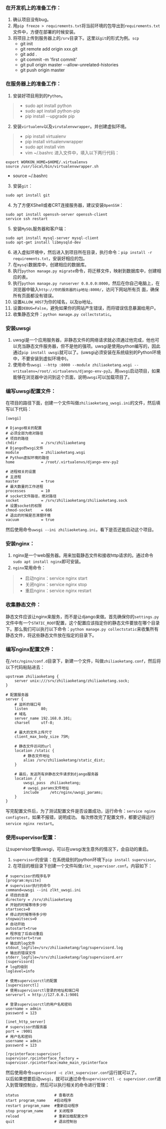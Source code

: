 ### 在开发机上的准备工作：
1. 确认项目没有bug。
2. 用`pip freeze > requirements.txt`将当前环境的包导出到`requirements.txt`文件中，方便在部署的时候安装。
3. 将项目上传到服务器上的`/srv`目录下。这里以`git`的形式为例。`scp`
    * git init
    * git remote add origin xxx.git
    * git add .
    * git commit -m 'first commit'
    * git pull origin master --allow-unrelated-histories
    * git push origin master


### 在服务器上的准备工作：
1. 安装好项目用到的`Python`。
> * sudo apt install python
> * sudo apt install python-pip
> * pip install --upgrade pip
2. 安装`virtualenv`以及`virutalenvwrapper`。并创建虚拟环境。
> * pip install virtualenv
> * pip install virtualenvwrapper
> * sudo apt install vim
> * vim ~/.bashrc 进入文件中，填入以下两行代码：  
```shell   
export WORKON_HOME=$HOME/.virtualenvs  
source /usr/local/bin/virtualenvwrapper.sh
```  
 * source ~/.bashrc
3. 安装`git`：
```shell
sudo apt install git
```
4. 为了方便XShell或者CRT连接服务器，建议安装`OpenSSH`：  
```shell
sudo apt install openssh-server openssh-client
service ssh restart
```
5. 安装`MySQL`服务器和客户端：
```shell
sudo apt install mysql-server mysql-client
sudo apt-get install libmysqld-dev
```
6. 进入虚拟环境中，然后进入到项目所在目录，执行命令：`pip install -r requirements.txt`，安装好相应的包。
7. 在`mysql`数据库中，创建相应的数据库。
8. 执行`python manage.py migrate`命令，将迁移文件，映射到数据库中，创建相应的表。
9. 执行`python manage.py runserver 0.0.0.0:8000`，然后在你自己电脑上，在浏览器中输入`http://你的服务器的ip地址:8000/`，访问下网站所有页 面，确保所有页面都没有错误。
10. 设置`ALLOW_HOST`为你的域名，以及ip地址。
11. 设置`DEBUG=False`，避免如果你的网站产生错误，而将错误信息暴漏给用户。
12. 收集静态文件：`python manage.py collectstatic`。


### 安装uwsgi
1. uwsgi是一个应用服务器，非静态文件的网络请求就必须通过他完成，他也可以充当静态文件服务器，但不是他的强项。uwsgi是使用python编写的，因此通过`pip install uwsgi`就可以了。(uwsgi必须安装在系统级别的Python环境中，不要安装到虚拟环境中)。
2. 使用命令`uwsgi --http :8000 --module zhiliaoketang.wsgi --vritualenv=/root/.virtualenvs/django-env-py2`。用`uwsgi`启动项目，如果能够在浏览器中访问到这个页面，说明`uwsgi`可以加载项目了。

### 编写uwsgi配置文件：
在项目的路径下面，创建一个文件叫做`zhiliaoketang_uwsgi.ini`的文件，然后填写以下代码：
```shell
[uwsgi]

# Django相关的配置
# 必须全部为绝对路径
# 项目的路径
chdir           = /srv/zhiliaoketang
# Django的wsgi文件
module          = zhiliaoketang.wsgi
# Python虚拟环境的路径
home            = /root/.virtualenvs/django-env-py2

# 进程相关的设置
# 主进程
master          = true
# 最大数量的工作进程
processes       = 10
# socket文件路径，绝对路径
socket          = /srv/zhiliaoketang/zhiliaoketang.sock
# 设置socket的权限
chmod-socket    = 666
# 退出的时候是否清理环境
vacuum          = true
```
然后使用命令`uwsgi --ini zhiliaoketang.ini`，看下是否还能启动这个项目。


### 安装nginx：
1. nginx是一个web服务器。用来加载静态文件和接收http请求的。通过命令`sudo apt install nginx`即可安装。
2. `nginx`常用命令：  
>* 启动nginx：service nginx start
>* 关闭nginx：service nginx stop
>* 重启nginx：service nginx restart

### 收集静态文件：
静态文件应该让nginx来服务，而不是让django来做。首先确保你的`settings.py`文件中有一个`STATIC_ROOT`配置，这个配置应该指定你的静态文件要放在哪个目录下。那么我们可以执行以下命令：`python manage.py collectstatic`来收集所有静态文件，将这些静态文件放在指定的目录下。

### 编写nginx配置文件：
在`/etc/nginx/conf.d`目录下，新建一个文件，叫做`zhiliaoketang.conf`，然后将以下代码粘贴进去：
```shell
upstream zhiliaoketang {
    server unix:///srv/zhiliaoketang/zhiliaoketang.sock; 
}

# 配置服务器
server {
    # 监听的端口号
    listen      80;
    # 域名
    server_name 192.168.0.101; 
    charset     utf-8;

    # 最大的文件上传尺寸
    client_max_body_size 75M;  

    # 静态文件访问的url
    location /static {
        # 静态文件地址
        alias /srv/zhiliaoketang/static_dist; 
    }

    # 最后，发送所有非静态文件请求到django服务器
    location / {
        uwsgi_pass  zhiliaoketang;
        # uwsgi_params文件地址
        include     /etc/nginx/uwsgi_params; 
    }
}
```
写完配置文件后，为了测试配置文件是否设置成功，运行命令：`service nginx configtest`，如果不报错，说明成功。
每次修改完了配置文件，都要记得运行`service nginx restart`。

### 使用supervisor配置：
让supervisor管理uwsgi，可以在uwsgi发生意外的情况下，会自动的重启。
1. `supervisor`的安装：在系统级别的python环境下`pip install supervisor`。
2. 在项目的根目录下创建一个文件叫做`zlkt_supervisor.conf`。内容如下：  
```
# supervisor的程序名字  
[program:mysite]  
# supervisor执行的命令  
command=uwsgi --ini zlkt_uwsgi.ini  
# 项目的目录  
directory = /srv/zhiliaoketang   
# 开始的时候等待多少秒  
startsecs=0  
# 停止的时候等待多少秒  
stopwaitsecs=0    
# 自动开始  
autostart=true  
# 程序挂了后自动重启  
autorestart=true  
# 输出的log文件  
stdout_logfile=/srv/zhiliaoketang/log/supervisord.log  
# 输出的错误文件  
stderr_logfile=/srv/zhiliaoketang/log/supervisord.err  
[supervisord]  
# log的级别  
loglevel=info  

# 使用supervisorctl的配置  
[supervisorctl] 
# 使用supervisorctl登录的地址和端口号  
serverurl = http://127.0.0.1:9001  

# 登录supervisorctl的用户名和密码  
username = admin  
password = 123  

[inet_http_server]  
# supervisor的服务器  
port = :9001  
# 用户名和密码  
username = admin 
password = 123  

[rpcinterface:supervisor]  
supervisor.rpcinterface_factory = supervisor.rpcinterface:make_main_rpcinterface 
```
然后使用命令`supervisord -c zlkt_supervisor.conf`运行就可以了。  
以后如果想要启动`uwsgi`，就可以通过命令`supervisorctl -c supervisor.conf`进入到管理控制台，然后可以执行相关的命令进行管理：  
```shell
status                # 查看状态  
start program_name    #启动程序  
restart program_name  #重新启动程序  
stop program_name     # 关闭程序  
reload                # 重新加载配置文件  
quit                  # 退出控制台  
```



